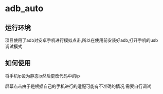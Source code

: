 # adb_auto

## 运行环境
项目使用了adb对安卓手机进行模拟点击,所以在使用前安装好adb,打开手机的usb调试模式

## 如何使用
将手机ip设为静态ip然后更改代码中的ip

屏幕点击由于是根据自己的手机进行的适配可能有不准确的情况,需要自行调试
